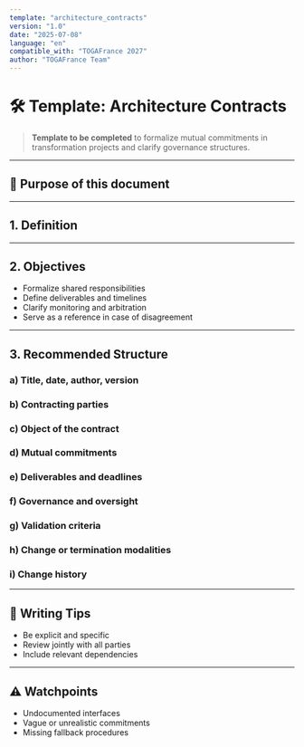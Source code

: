 ```yaml
---
template: "architecture_contracts"
version: "1.0"
date: "2025-07-08"
language: "en"
compatible_with: "TOGAFrance 2027"
author: "TOGAFrance Team"
---
```


# 🛠️ Template: Architecture Contracts

> **Template to be completed** to formalize mutual commitments in transformation projects and clarify governance structures.

---

## 🎯 Purpose of this document

<!-- Define roles, mutual commitments, validation criteria, and steering principles -->

---

## 1. Definition

<!-- What is meant by “architecture contract” in TOGAFrance -->

---

## 2. Objectives

- Formalize shared responsibilities  
- Define deliverables and timelines  
- Clarify monitoring and arbitration  
- Serve as a reference in case of disagreement  

---

## 3. Recommended Structure

### a) Title, date, author, version

### b) Contracting parties

### c) Object of the contract

### d) Mutual commitments

### e) Deliverables and deadlines

### f) Governance and oversight

### g) Validation criteria

### h) Change or termination modalities

### i) Change history

---

## 🧠 Writing Tips

- Be explicit and specific  
- Review jointly with all parties  
- Include relevant dependencies  

---

## ⚠️ Watchpoints

- Undocumented interfaces  
- Vague or unrealistic commitments  
- Missing fallback procedures
